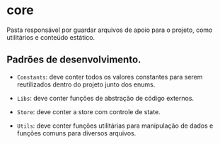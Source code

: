 # core

Pasta responsável por guardar arquivos de apoio para o projeto, como utilitários e conteúdo estático.

## Padrões de desenvolvimento.

- `Constants`: deve conter todos os valores constantes para serem reutilizados dentro do projeto junto dos enums.

- `Libs`: deve conter funções de abstração de código externos.

- `Store`: deve conter a store com controle de state.

- `Utils`: deve conter funções utilitárias para manipulação de dados e funções comuns para diversos arquivos.
